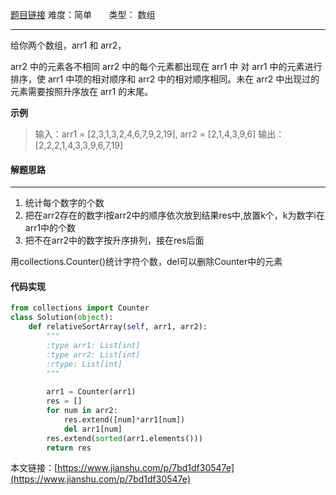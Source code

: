  [题目链接](https://leetcode-cn.com/problems/relative-sort-array/)
难度：简单          &nbsp;&nbsp;&nbsp;&nbsp;&nbsp;&nbsp;类型：  数组
***
 给你两个数组，arr1 和 arr2，

arr2 中的元素各不相同
arr2 中的每个元素都出现在 arr1 中
对 arr1 中的元素进行排序，使 arr1 中项的相对顺序和 arr2 中的相对顺序相同。未在 arr2 中出现过的元素需要按照升序放在 arr1 的末尾。
 
**示例**
>输入：arr1 = [2,3,1,3,2,4,6,7,9,2,19], arr2 = [2,1,4,3,9,6]
输出：[2,2,2,1,4,3,3,9,6,7,19]

  
#### 解题思路
***
1. 统计每个数字的个数
2. 把在arr2存在的数字i按arr2中的顺序依次放到结果res中,放置k个，k为数字i在arr1中的个数
3. 把不在arr2中的数字按升序排列，接在res后面

用collections.Counter()统计字符个数，del可以删除Counter中的元素



#### 代码实现
```python
from collections import Counter
class Solution(object):
    def relativeSortArray(self, arr1, arr2):
        """
        :type arr1: List[int]
        :type arr2: List[int]
        :rtype: List[int]
        """
        
        arr1 = Counter(arr1)
        res = []
        for num in arr2:
            res.extend([num]*arr1[num])
            del arr1[num]
        res.extend(sorted(arr1.elements()))
        return res    
```

本文链接：[https://www.jianshu.com/p/7bd1df30547e](https://www.jianshu.com/p/7bd1df30547e)
